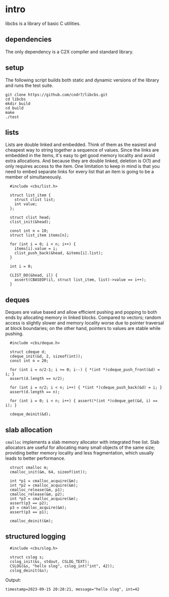 # intro
libcbs is a library of basic C utilities.

## dependencies
The only dependency is a C2X compiler and standard library.

## setup
The following script builds both static and dynamic versions of the library and runs the test suite.

```
git clone https://github.com/codr7/libcbs.git
cd libcbs
mkdir build
cd build
make
./test
```

## lists
Lists are double linked and embedded. Think of them as the easiest and cheapest way to string together a sequence of values. Since the links are embedded in the items, it's easy to get good memory locality and avoid extra allocations. And because they are double linked, deletion is O(1) and only requires access to the item. One limitation to keep in mind is that you need to embed separate links for every list that an item is going to be a member of simultaneously.

```
  #include <cbs/list.h>

  struct list_item {
    struct clist list;
    int value;
  };

  struct clist head;
  clist_init(&head);

  const int n = 10;
  struct list_item items[n];
  
  for (int i = 0; i < n; i++) {
    items[i].value = i;
    clist_push_back(&head, &items[i].list);
  }

  int i = 0;
  
  CLIST_DO(&head, il) {
    assert(CBASEOF(il, struct list_item, list)->value == i++);
  }
```

## deques
Deques are value based and allow efficient pushing and popping to both ends by allocating memory in linked blocks. Compared to vectors; random access is slightly slower and memory locality worse due to pointer traversal at block boundaries; on the other hand, pointers to values are stable while pushing.

```
  #include <cbs/deque.h>
  
  struct cdeque d;
  cdeque_init(&d, 2, sizeof(int));
  const int n = 20;

  for (int i = n/2-1; i >= 0; i--) { *(int *)cdeque_push_front(&d) = i; }
  assert(d.length == n/2);

  for (int i = n/2; i < n; i++) { *(int *)cdeque_push_back(&d) = i; }
  assert(d.length == n);

  for (int i = 0; i < n; i++) { assert(*(int *)cdeque_get(&d, i) == i); }

  cdeque_deinit(&d);
```

## slab allocation
`cmalloc` implements a slab memory allocator with integrated free list. Slab allocators are useful for allocating many small objects of the same size; providing better memory locality and less fragmentation, which usually leads to better performance.

```
  struct cmalloc m;
  cmalloc_init(&m, 64, sizeof(int));

  int *p1 = cmalloc_acquire(&m);
  int *p2 = cmalloc_acquire(&m);
  cmalloc_release(&m, p1);
  cmalloc_release(&m, p2);
  int *p3 = cmalloc_acquire(&m);
  assert(p3 == p2);
  p3 = cmalloc_acquire(&m);
  assert(p3 == p1);

  cmalloc_deinit(&m);
```

## structured logging

```
  #include <cbs/slog.h>
  
  struct cslog s;
  cslog_init(&s, stdout, CSLOG_TEXT);
  CSLOG(&s, "hello slog", cslog_int("int", 42));
  cslog_deinit(&s);
```

Output:
```
timestamp=2023-09-15 20:28:21, message="hello slog", int=42
```
